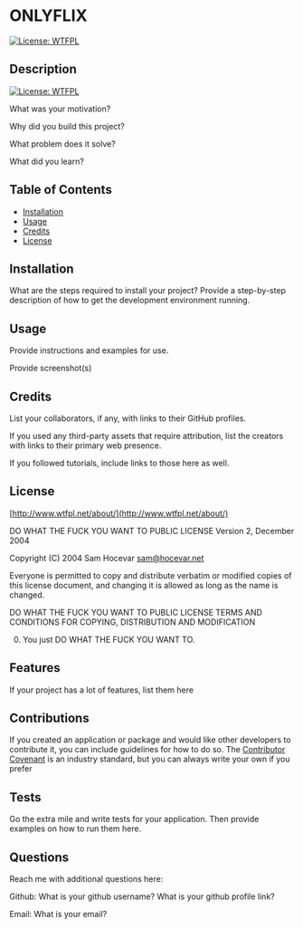 
  # ONLYFLIX
  
[![License: WTFPL](https://img.shields.io/badge/License-WTFPL-brightgreen.svg)](http://www.wtfpl.net/about/)

  
  ## Description

  
[![License: WTFPL](https://img.shields.io/badge/License-WTFPL-brightgreen.svg)](http://www.wtfpl.net/about/)
  
What was your motivation?
  
Why did you build this project?
  
What problem does it solve?
  
What did you learn?

  ## Table of Contents

  - [Installation](#installation)
  - [Usage](#usage)
  - [Credits](#credits)
  - [License](#license)

  ## Installation

  
What are the steps required to install your project? Provide a step-by-step description of how to get the development environment running.

  ## Usage

  
Provide instructions and examples for use.
  
Provide screenshot(s)


  ## Credits

  
List your collaborators, if any, with links to their GitHub profiles.
  
If you used any third-party assets that require attribution, list the creators with links to their primary web presence.
  
If you followed tutorials, include links to those here as well.

  ## License

  
[http://www.wtfpl.net/about/](http://www.wtfpl.net/about/)
  
 DO WHAT THE FUCK YOU WANT TO PUBLIC LICENSE
Version 2, December 2004

Copyright (C) 2004 Sam Hocevar <sam@hocevar.net>

Everyone is permitted to copy and distribute verbatim or modified
copies of this license document, and changing it is allowed as long
as the name is changed.

DO WHAT THE FUCK YOU WANT TO PUBLIC LICENSE
TERMS AND CONDITIONS FOR COPYING, DISTRIBUTION AND MODIFICATION

0. You just DO WHAT THE FUCK YOU WANT TO.


  ## Features

  
If your project has a lot of features, list them here

  ## Contributions

  
If you created an application or package and would like other developers to contribute it, you can include guidelines for how to do so. The [Contributor Covenant](https://www.contributor-covenant.org/) is an industry standard, but you can always write your own if you prefer

  ## Tests

  
Go the extra mile and write tests for your application. Then provide examples on how to run them here.

  ## Questions

  Reach me with additional questions here:
  
Github: What is your github username? What is your github profile link?
  
Email: What is your email?
